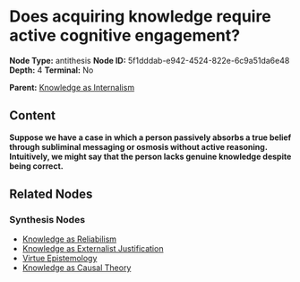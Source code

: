 # Does acquiring knowledge require active cognitive engagement?

**Node Type:** antithesis
**Node ID:** 5f1dddab-e942-4524-822e-6c9a51da6e48
**Depth:** 4
**Terminal:** No

**Parent:** [Knowledge as Internalism](knowledge-as-internalism-synthesis-fb7e1520-b441-4961-9b0a-60439049917f.md)

## Content

**Suppose we have a case in which a person passively absorbs a true belief through subliminal messaging or osmosis without active reasoning. Intuitively, we might say that the person lacks genuine knowledge despite being correct.**

## Related Nodes

### Synthesis Nodes

- [Knowledge as Reliabilism](knowledge-as-reliabilism-synthesis-a1e097ce-ff12-4537-b464-5c8482e023d0.md)
- [Knowledge as Externalist Justification](knowledge-as-externalist-justification-synthesis-29b0ef87-ea89-4dc0-af7f-480034c86b46.md)
- [Virtue Epistemology](virtue-epistemology-synthesis-79607612-6dd0-44bc-bbbf-6a95072c1f6a.md)
- [Knowledge as Causal Theory](knowledge-as-causal-theory-synthesis-0a302240-0bdd-47fb-82bc-2154e905327c.md)
